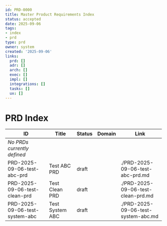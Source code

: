 ```yaml
---
id: PRD-0000
title: Master Product Requirements Index
status: accepted
date: 2025-09-06
tags:
- index
- prd
type: prd
owner: system
created: '2025-09-06'
links:
  prd: []
  adr: []
  arch: []
  exec: []
  impl: []
  integrations: []
  tasks: []
  ux: []
---
```


# PRD Index

| ID | Title | Status | Domain | Link |
|---|---|---|---|---|
| *No PRDs currently defined* |  |  |  |  |
| PRD-2025-09-06-test-abc-prd | Test ABC PRD | draft |  | ./PRD-2025-09-06-test-abc-prd.md |
| PRD-2025-09-06-test-clean-prd | Test Clean PRD | draft |  | ./PRD-2025-09-06-test-clean-prd.md |
| PRD-2025-09-06-test-system-abc | Test System ABC | draft |  | ./PRD-2025-09-06-test-system-abc.md |

